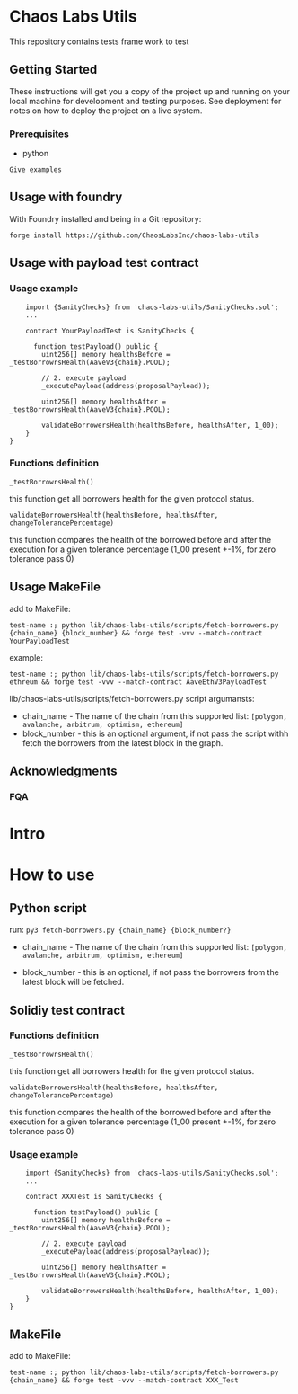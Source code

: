 # Chaos Labs Utils

This repository contains tests frame work to test 

## Getting Started

These instructions will get you a copy of the project up and running on your local machine for development and testing purposes. See deployment for notes on how to deploy the project on a live system.

### Prerequisites


* python
```
Give examples
```

## Usage with foundry
With Foundry installed and being in a Git repository:

```
forge install https://github.com/ChaosLabsInc/chaos-labs-utils
```

## Usage with payload test contract

### Usage example
```
    import {SanityChecks} from 'chaos-labs-utils/SanityChecks.sol';
    ...

    contract YourPayloadTest is SanityChecks {

      function testPayload() public {
        uint256[] memory healthsBefore = _testBorrowrsHealth(AaveV3{chain}.POOL);

        // 2. execute payload
        _executePayload(address(proposalPayload));

        uint256[] memory healthsAfter = _testBorrowrsHealth(AaveV3{chain}.POOL);

        validateBorrowersHealth(healthsBefore, healthsAfter, 1_00);
    }
}
```
### Functions definition

```_testBorrowrsHealth()```

this function get all borrowers health for the given protocol status.

```validateBorrowersHealth(healthsBefore, healthsAfter, changeTolerancePercentage)```

this function compares the health of the borrowed before and after the execution for a given tolerance percentage (1_00 present +-1%, for zero tolerance pass 0)

## Usage MakeFile
add to MakeFile:
```
test-name :; python lib/chaos-labs-utils/scripts/fetch-borrowers.py {chain_name} {block_number} && forge test -vvv --match-contract YourPayloadTest
```

example:
```
test-name :; python lib/chaos-labs-utils/scripts/fetch-borrowers.py ethreum && forge test -vvv --match-contract AaveEthV3PayloadTest
```

lib/chaos-labs-utils/scripts/fetch-borrowers.py script argumansts:
* chain_name - The name of the chain from this supported list: ```[polygon, avalanche, arbitrum, optimism, ethereum]```
* block_number - this is an optional argument, if not pass the script withh fetch the borrowers from the latest block in the graph.


## Acknowledgments

### FQA





# Intro

# How to use 

## Python script
run: ```py3 fetch-borrowers.py {chain_name} {block_number?}```

* chain_name - The name of the chain from this supported list: ```[polygon, avalanche, arbitrum, optimism, ethereum]```

* block_number - this is an optional, if not pass the borrowers from the latest block will be fetched.



## Solidiy test contract

### Functions definition

```_testBorrowrsHealth()```

this function get all borrowers health for the given protocol status.

```validateBorrowersHealth(healthsBefore, healthsAfter, changeTolerancePercentage)```

this function compares the health of the borrowed before and after the execution for a given tolerance percentage (1_00 present +-1%, for zero tolerance pass 0)


### Usage example
```
    import {SanityChecks} from 'chaos-labs-utils/SanityChecks.sol';
    ...

    contract XXXTest is SanityChecks {

      function testPayload() public {
        uint256[] memory healthsBefore = _testBorrowrsHealth(AaveV3{chain}.POOL);

        // 2. execute payload
        _executePayload(address(proposalPayload));

        uint256[] memory healthsAfter = _testBorrowrsHealth(AaveV3{chain}.POOL);

        validateBorrowersHealth(healthsBefore, healthsAfter, 1_00);
    }
}
```

## MakeFile
add to MakeFile:
```
test-name :; python lib/chaos-labs-utils/scripts/fetch-borrowers.py {chain_name} && forge test -vvv --match-contract XXX_Test
```
